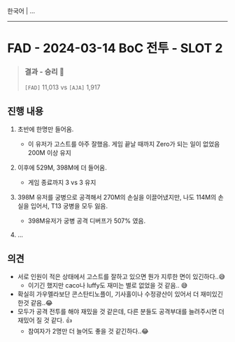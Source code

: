 한국어 | ...

---

# FAD - 2024-03-14 BoC 전투 - SLOT 2

> ### 결과 - 승리 🎊
>
> `[FAD]` 11,013 vs `[AJA]` 1,917



## 진행 내용 

1. 초반에 한명만 들어옴.

   * 이 유저가 고스트를 아주 잘했음. 게임 끝날 때까지 Zero가 되는 일이 없었음 200M 이상 유지

2. 이후에 529M, 398M에 더 들어옴. 

   * 게임 종료까지 3 vs 3 유지

3. 398M 유저를 궁병으로 공격해서 270M의 손실을 이끌어냈지만, 나도 114M의 손실을 입어서, T13 궁병을 모두 잃음.

   * 398M유저가 궁병 공격 디버프가 507% 였음.

4. ...

   

   

## 의견

* 서로 인원이 적은 상태에서 고스트를 잘하고 있으면 뭔가 지루한 면이 있긴하다..😅
  * 이기긴 했지만 caco나 luffy도 재미는 별로 없었을 것 같음.. 😅
* 확실히 가우멜라보단 콘스탄티노플이, 기사홀이나 수정광산이 있어서 더 재미있긴 한것 같음..😂
* 모두가 공격 전투를 해야 재밌을 것 같은데, 다른 분들도 공격부대를 늘려주시면 더 재밌어 질 것 같다. 👍
  * 참여자가 2명만 더 늘어도 좋을 것 같긴하다..😂